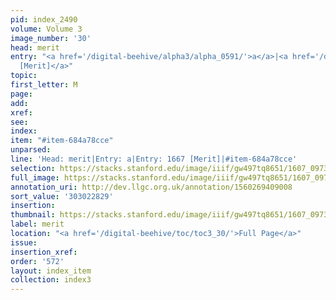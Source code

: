 ```yaml
---
pid: index_2490
volume: Volume 3
image_number: '30'
head: merit
entry: "<a href='/digital-beehive/alpha3/alpha_0591/'>a</a>|<a href='/digital-beehive/num7/num_2556/'>1667
  [Merit]</a>"
topic:
first_letter: M
page:
add:
xref:
see:
index:
item: "#item-684a78cce"
unparsed:
line: 'Head: merit|Entry: a|Entry: 1667 [Merit]|#item-684a78cce'
selection: https://stacks.stanford.edu/image/iiif/gw497tq8651/1607_0973/1103,2829,497,93/full/0/default.jpg
full_image: https://stacks.stanford.edu/image/iiif/gw497tq8651/1607_0973/full/full/0/default.jpg
annotation_uri: http://dev.llgc.org.uk/annotation/1560269409008
sort_value: '303022829'
insertion:
thumbnail: https://stacks.stanford.edu/image/iiif/gw497tq8651/1607_0973/1103,2829,497,93/150,/0/default.jpg
label: merit
location: "<a href='/digital-beehive/toc/toc3_30/'>Full Page</a>"
issue:
insertion_xref:
order: '572'
layout: index_item
collection: index3
---
```

